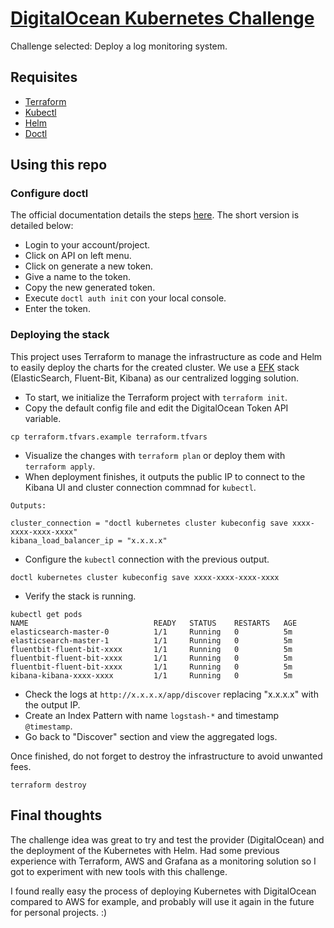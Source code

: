 # [DigitalOcean Kubernetes Challenge](https://www.digitalocean.com/community/pages/kubernetes-challenge)
Challenge selected: Deploy a log monitoring system.

## Requisites
- [Terraform](https://www.terraform.io/)
- [Kubectl](https://kubernetes.io/docs/tasks/tools/)
- [Helm](https://helm.sh/)
- [Doctl](https://docs.digitalocean.com/reference/doctl/)

## Using this repo
### Configure doctl

The official documentation details the steps [here](https://docs.digitalocean.com/reference/doctl/how-to/install/). The short version is detailed below:
- Login to your account/project.
- Click on API on left menu.
- Click on generate a new token.
- Give a name to the token.
- Copy the new generated token.
- Execute `doctl auth init` con your local console.
- Enter the token.

### Deploying the stack
This project uses Terraform to manage the infrastructure as code and Helm to easily deploy the charts for the created cluster. We use a [EFK](https://www.digitalocean.com/community/tutorials/how-to-set-up-an-elasticsearch-fluentd-and-kibana-efk-logging-stack-on-kubernetes) stack (ElasticSearch, Fluent-Bit, Kibana) as our centralized logging solution.

- To start, we initialize the Terraform project with `terraform init`.
- Copy the default config file and edit the DigitalOcean Token API variable.
```shellscript
cp terraform.tfvars.example terraform.tfvars
```
- Visualize the changes with `terraform plan` or deploy them with `terraform apply`.
- When deployment finishes, it outputs the public IP to connect to the Kibana UI and cluster connection commnad for `kubectl`.
```shellscript
Outputs:

cluster_connection = "doctl kubernetes cluster kubeconfig save xxxx-xxxx-xxxx-xxxx"
kibana_load_balancer_ip = "x.x.x.x"
```
- Configure the `kubectl` connection with the previous output.
```shellscript
doctl kubernetes cluster kubeconfig save xxxx-xxxx-xxxx-xxxx
```
- Verify the stack is running.
```shellscript
kubectl get pods
NAME                            READY   STATUS    RESTARTS   AGE
elasticsearch-master-0          1/1     Running   0          5m
elasticsearch-master-1          1/1     Running   0          5m
fluentbit-fluent-bit-xxxx       1/1     Running   0          5m
fluentbit-fluent-bit-xxxx       1/1     Running   0          5m
fluentbit-fluent-bit-xxxx       1/1     Running   0          5m
kibana-kibana-xxxx-xxxx         1/1     Running   0          5m
```
- Check the logs at `http://x.x.x.x/app/discover` replacing "x.x.x.x" with the output IP.
- Create an Index Pattern with name `logstash-*` and timestamp `@timestamp`.
- Go back to "Discover" section and view the aggregated logs.

Once finished, do not forget to destroy the infrastructure to avoid unwanted fees.
```shellscript
terraform destroy
```

## Final thoughts
The challenge idea was great to try and test the provider (DigitalOcean) and the deployment of the Kubernetes with Helm. Had some previous experience with Terraform, AWS and Grafana as a monitoring solution so I got to experiment with new tools with this challenge.

I found really easy the process of deploying Kubernetes with DigitalOcean compared to AWS for example, and probably will use it again in the future for personal projects. :)
